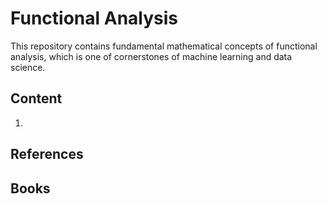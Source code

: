 # Functional Analysis
This repository contains fundamental mathematical concepts of functional analysis, which is one of cornerstones of machine learning and data science. 

## Content
1. 

## References


## Books
